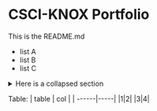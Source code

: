 # CSCI-KNOX Portfolio


This is the README.md

- list A
- list B
- list C

<details>
  <summary> Here is a collapsed section</summary>
  
* item 1
* [Project 1](Project-1.md)
* [Project 2](Project-2.md)
* item 4
  
</details>

Table:
| table | col | 
| ------|-----|
|1|2|
|3|4|
